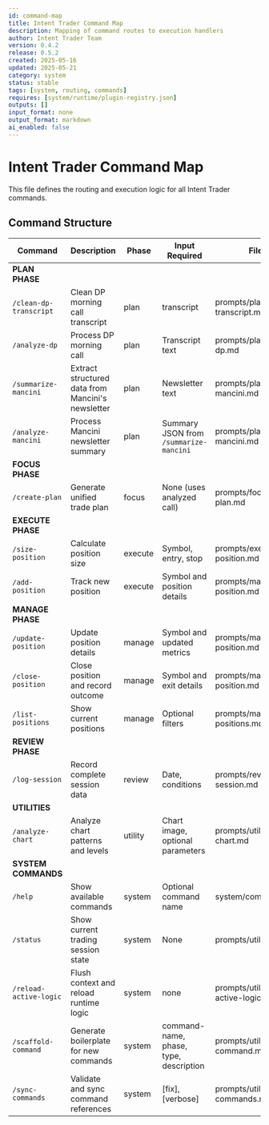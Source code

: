 ```yaml
---
id: command-map
title: Intent Trader Command Map
description: Mapping of command routes to execution handlers
author: Intent Trader Team
version: 0.4.2
release: 0.5.2
created: 2025-05-16
updated: 2025-05-21
category: system
status: stable
tags: [system, routing, commands]
requires: [system/runtime/plugin-registry.json]
outputs: []
input_format: none
output_format: markdown
ai_enabled: false
---
```


# Intent Trader Command Map

This file defines the routing and execution logic for all Intent Trader commands.

## Command Structure

| Command                | Description                                       | Phase   | Input Required                         | File Path                                |
| ---------------------- | ------------------------------------------------- | ------- | -------------------------------------- | ---------------------------------------- |
| **PLAN PHASE**         |
| `/clean-dp-transcript` | Clean DP morning call transcript                  | plan    | transcript                             | prompts/plan/clean-dp-transcript.md      |
| `/analyze-dp`          | Process DP morning call                           | plan    | Transcript text                        | prompts/plan/analyze-dp.md               |
| `/summarize-mancini`   | Extract structured data from Mancini's newsletter | plan    | Newsletter text                        | prompts/plan/summarize-mancini.md        |
| `/analyze-mancini`     | Process Mancini newsletter summary                | plan    | Summary JSON from `/summarize-mancini` | prompts/plan/analyze-mancini.md          |
| **FOCUS PHASE**        |
| `/create-plan`         | Generate unified trade plan                       | focus   | None (uses analyzed call)              | prompts/focus/create-plan.md             |
| **EXECUTE PHASE**      |
| `/size-position`       | Calculate position size                           | execute | Symbol, entry, stop                    | prompts/execute/size-position.md         |
| `/add-position`        | Track new position                                | execute | Symbol and position details            | prompts/manage/add-position.md           |
| **MANAGE PHASE**       |
| `/update-position`     | Update position details                           | manage  | Symbol and updated metrics             | prompts/manage/update-position.md        |
| `/close-position`      | Close position and record outcome                 | manage  | Symbol and exit details                | prompts/manage/close-position.md         |
| `/list-positions`      | Show current positions                            | manage  | Optional filters                       | prompts/manage/list-positions.md         |
| **REVIEW PHASE**       |
| `/log-session`         | Record complete session data                      | review  | Date, conditions                       | prompts/review/log-session.md            |
| **UTILITIES**          |
| `/analyze-chart`       | Analyze chart patterns and levels                 | utility | Chart image, optional parameters       | prompts/utilities/analyze-chart.md       |
| **SYSTEM COMMANDS**    |
| `/help`                | Show available commands                           | system  | Optional command name                  | system/commands.md                       |
| `/status`              | Show current trading session state                | system  | None                                   | prompts/utilities/status.md              |
| `/reload-active-logic` | Flush context and reload runtime logic            | system  | none                                   | prompts/utilities/reload-active-logic.md |
| `/scaffold-command`    | Generate boilerplate for new commands             | system  | command-name, phase, type, description | prompts/utilities/scaffold-command.md    |
| `/sync-commands`       | Validate and sync command references              | system  | [fix], [verbose]                       | prompts/utilities/sync-commands.md       |
